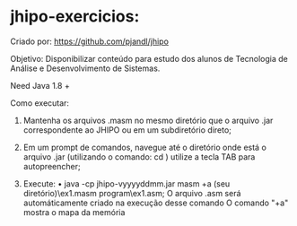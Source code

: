 # jhipo-exercicios:

Criado por:
  https://github.com/pjandl/jhipo
  
Objetivo: Disponibilizar conteúdo para estudo dos alunos de Tecnologia de Análise e Desenvolvimento de Sistemas.

Need Java 1.8 +

Como executar: 
1. Mantenha os arquivos .masm no mesmo diretório que o arquivo .jar correspondente ao JHIPO ou em um subdiretório direto;

2. Em um prompt de comandos, navegue até o diretório onde está o arquivo .jar (utilizando o comando: cd ) utilize a tecla TAB para autopreencher;

3. Execute:
• java -cp jhipo-vyyyyddmm.jar masm +a (seu diretório)\ex1.masm program\ex1.asm;
  O arquivo .asm será automáticamente criado na execução desse comando
  O comando "+a" mostra o mapa da memória 
